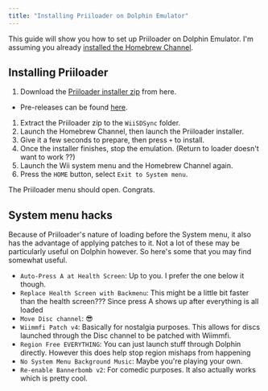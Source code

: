 ```yaml
---
title: "Installing Priiloader on Dolphin Emulator"
---
```


This guide will show you how to set up Priiloader on Dolphin Emulator. I'm assuming you already [installed the Homebrew Channel](/guides/dolphin-hbc).

## Installing Priiloader

1. Download the [Priiloader installer zip](https://oscwii.org/library/app/priiloader) from here.
  * Pre-releases can be found [here](https://github.com/DacoTaco/priiloader/releases).
1. Extract the Priiloader zip to the `WiiSDSync` folder.
1. Launch the Homebrew Channel, then launch the Priiloader installer.
1. Give it a few seconds to prepare, then press `+` to install.
1. Once the installer finishes, stop the emulation. (Return to loader doesn't want to work ??)
1. Launch the Wii system menu and the Homebrew Channel again.
1. Press the `HOME` button, select `Exit to System menu`.

The Priiloader menu should  open. Congrats.

## System menu hacks

Because of Priiloader's nature of loading before the System menu, it also has the advantage of applying patches to it. Not a lot of these may be particularly useful on Dolphin however. So here's some that you may find somewhat useful.

+ `Auto-Press A at Health Screen`: Up to you. I prefer the one below it though.
+ `Replace Health Screen with Backmenu`: This might be a little bit faster than the health screen??? Since press A shows up after everything is all loaded
+ `Move Disc channel`: 😎
+ `Wiimmfi Patch v4`: Basically for nostalgia purposes. This allows for discs launched through the Disc channel to be patched with Wiimmfi.
+ `Region Free EVERYTHING`: You can just launch stuff through Dolphin directly. However this does help stop region mishaps from happening
+ `No System Menu Background Music`: Maybe you're playing your own.
+ `Re-enable Bannerbomb v2`: For comedic purposes. It also actually works which is pretty cool.
